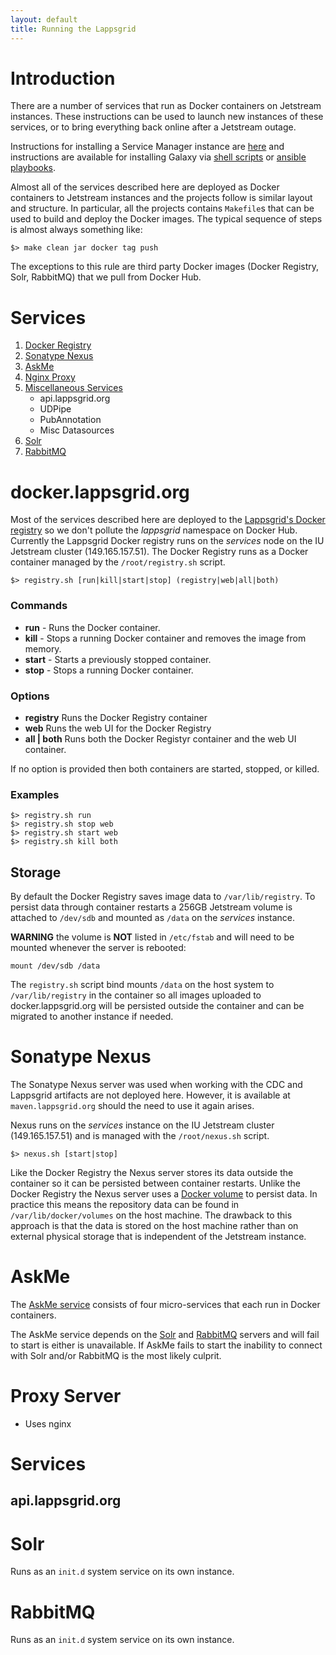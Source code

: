 ```yaml
---
layout: default
title: Running the Lappsgrid
---
```


# Introduction

There are a number of services that run as Docker containers on Jetstream instances. These instructions can be used to launch new instances of these services, or to bring everything back online after a Jetstream outage.

Instructions for installing a Service Manager instance are [here](installation/service_manager) and instructions  are available for installing Galaxy via [shell scripts](installation/galaxy) or [ansible playbooks](https://github.com/lappsgrid-incubator/ansible-playbooks/blob/master/galaxy/README.md).

Almost all of the services described here are deployed as Docker containers to Jetstream instances and the projects follow is similar layout and structure.  In particular, all the projects contains `Makefile`s that can be used to build and deploy the Docker images.  The typical sequence of steps is almost always something like:

```
$> make clean jar docker tag push
```

The exceptions to this rule are third party Docker images (Docker Registry, Solr, RabbitMQ) that we pull from Docker Hub.

# Services
1. [Docker Registry](#dockerlappsgridorg)
2. [Sonatype Nexus](#sonatype-nexus)
3. [AskMe](#askme)
4. [Nginx Proxy](#proxy-server)
5. [Miscellaneous Services](#services)
    - api.lappsgrid.org
    - UDPipe
    - PubAnnotation
    - Misc Datasources 
1. [Solr](#solr)
2. [RabbitMQ](#rabbitmq)

# docker.lappsgrid.org

Most of the services described here are deployed to the [Lappsgrid's Docker registry](https://api.lappsgrid.org/docker) so we don't pollute the *lappsgrid* namespace on Docker Hub.  Currently the Lappsgrid Docker registry runs on the *services* node on the IU Jetstream cluster (149.165.157.51).  The Docker Registry runs as a Docker container managed by the `/root/registry.sh` script.

```
$> registry.sh [run|kill|start|stop] (registry|web|all|both)
```

### Commands
- **run** - Runs the Docker container.
- **kill** - Stops a running Docker container and removes the image from memory.
- **start** - Starts a previously stopped container.
- **stop** - Stops a running Docker container.

### Options

- **registry** Runs the Docker Registry container
- **web** Runs the web UI for the Docker Registry
- **all | both** Runs both the Docker Registyr container and the web UI container.

If no option is provided then both containers are started, stopped, or killed.

### Examples

```
$> registry.sh run
$> registry.sh stop web
$> registry.sh start web
$> registry.sh kill both
```

## Storage

By default the Docker Registry saves image data to `/var/lib/registry`. To persist data through container restarts a 256GB Jetstream volume is attached to `/dev/sdb` and mounted as `/data` on the *services* instance.  

**WARNING** the volume is **NOT** listed in `/etc/fstab` and will need to be mounted whenever the server is rebooted:

```
mount /dev/sdb /data
```

The `registry.sh` script bind mounts `/data` on the host system to `/var/lib/registry` in the container so all images uploaded to docker.lappsgrid.org will be persisted outside the container and can be migrated to another instance if needed.

# Sonatype Nexus
The Sonatype Nexus server was used when working with the CDC and Lappsgrid artifacts are not deployed here.  However, it is available at `maven.lappsgrid.org` should the need to use it again arises.

Nexus runs on the *services* instance on the IU Jetstream cluster (149.165.157.51) and is managed with the `/root/nexus.sh` script.

```
$> nexus.sh [start|stop]
```

Like the Docker Registry the Nexus server stores its data outside the container so it can be persisted between container restarts. Unlike the Docker Registry the Nexus server uses a [Docker volume](https://docs.docker.com/storage/volumes/) to persist data.  In practice this means the repository data can be found in `/var/lib/docker/volumes` on the host machine.  The drawback to this approach is that the data is stored on the host machine rather than on external physical storage that is independent of the Jetstream instance.

# AskMe

The [AskMe service](https://services.lappsgrid.org/eager/ask) consists of four micro-services that each run in Docker containers. 

The AskMe service depends on the [Solr](#solr)  and [RabbitMQ](#rabbitmq) servers and will fail to start is either is unavailable.  If AskMe fails to start the inability to connect with Solr and/or RabbitMQ is the most likely culprit.



# Proxy Server

- Uses nginx

# Services

## api.lappsgrid.org

# Solr

Runs as an `init.d` system service on its own instance.

# RabbitMQ

Runs as an `init.d` system service on its own instance.

